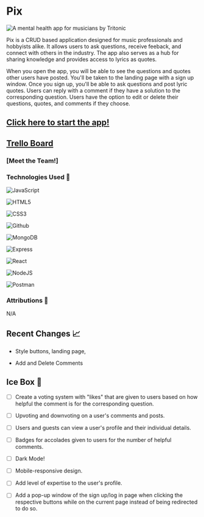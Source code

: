 # Pix

![A mental health app for musicians by Tritonic]()

Pix is a CRUD based application designed for music professionals and hobbyists alike.  It allows users to ask questions, receive feeback, and connect with others in the industry.  The app also serves as a hub for sharing knowledge and provides access to lyrics as quotes.  

When you open the app, you will be able to see the questions and quotes other users have posted. You'll be taken to the landing page with a sign up window. Once you sign up, you'll be able to ask questions and post lyric quotes.  Users can reply with a comment if they have a solution to the corresponding question.  Users have the option to edit or delete their questions, quotes, and comments if they choose.  

## [Click here to start the app!](https://pix-tritonic.netlify.app/)

## [Trello Board](https://trello.com/b/iR0dlKnx/pix-trello-board)

### [Meet the Team!]


### Technologies Used 💾
![JavaScript](https://img.shields.io/badge/JavaScript-323330?style=for-the-badge&logo=javascript&logoColor=F7DF1E)

![HTML5](https://img.shields.io/badge/HTML5-E34F26?style=for-the-badge&logo=html5&logoColor=white)

![CSS3](https://img.shields.io/badge/CSS3-1572B6?style=for-the-badge&logo=css3&logoColor=white)

![Github](https://img.shields.io/badge/GitHub-100000?style=for-the-badge&logo=github&logoColor=white)

![MongoDB](https://img.shields.io/badge/MongoDB-4EA94B?style=for-the-badge&logo=mongodb&logoColor=white)

![Express](https://img.shields.io/badge/Express.js-000000?style=for-the-badge&logo=express&logoColor=white)

![React](https://img.shields.io/badge/react-%2320232a.svg?style=for-the-badge&logo=react&logoColor=%2361DAFB)

![NodeJS](https://img.shields.io/badge/Node.js-339933?style=for-the-badge&logo=nodedotjs&logoColor=white)

![Postman](https://img.shields.io/badge/Postman-FF6C37?style=for-the-badge&logo=postman&logoColor=white)

### Attributions 🤝
N/A

## Recent Changes 📈

- Style buttons, landing page, 

- Add and Delete Comments


## Ice Box 🧊

-[ ] Create a voting system with "likes" that are given to users based on how helpful the comment is for the corresponding question.

-[ ] Upvoting and downvoting on a user's comments and posts.

-[ ] Users and guests can view a user's profile and their individual details.

-[ ] Badges for accolades given to users for the number of helpful comments.

-[ ] Dark Mode!

-[ ] Mobile-responsive design.

-[ ] Add level of expertise to the user's profile.

-[ ] Add a pop-up window of the sign up/log in page when clicking the respective buttons while on the current page instead of being redirected to do so.
